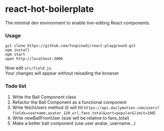 react-hot-boilerplate
=====================

The minimal dev environment to enable live-editing React components.

### Usage

```
git clone https://github.com/Youpinadi/react-playground.git
npm install
npm start
open http://localhost:3000
```

Now edit `src/field.js`.  
Your changes will appear without reloading the browser


### Todo list
1. Write the Ball Component class
2. Refactor the Ball Component as a functional component
3. Write fetchUsers method (it will hit ```https://api.dailymotion.com/users?fields=username,avatar_120_url,fans_total&sort=popular&limit=100```)
4. Write newBallFromUser (size will be relative to fans_total)
5. Make a better ball component (use user avatar, username...)
